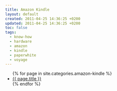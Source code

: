 ```yaml
---
title: Amazon Kindle
layout: default
created: 2011-04-25 14:36:25 +0200
updated: 2011-04-25 14:36:25 +0200
toc: false
tags:
  - know-how
  - hardware
  - amazon
  - kindle
  - paperwhite
  - voyage
---
```

<ul>
{% for page in site.categories.amazon-kindle %}
  <li><a href="{{ page.url }}">{{ page.title }}</a></li>
{% endfor %}
</ul>
